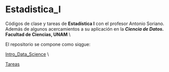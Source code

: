 # Estadistica_I
Códigos de clase y tareas de **Estadística I** con el profesor Antonio Soriano.\
Además de algunos acercamientos a su aplicación en la ***Ciencia de Datos.***\
**Facultad de Ciencias, UNAM** \

El repositorio se compone como siqgue:

[Intro_Data_Science](https://github.com/LIZZETHGOMEZ/Estadistica_I/tree/School/Intro_Data_Science) \

[Tareas](https://github.com/LIZZETHGOMEZ/Estadistica_I/tree/School/Tareas)

